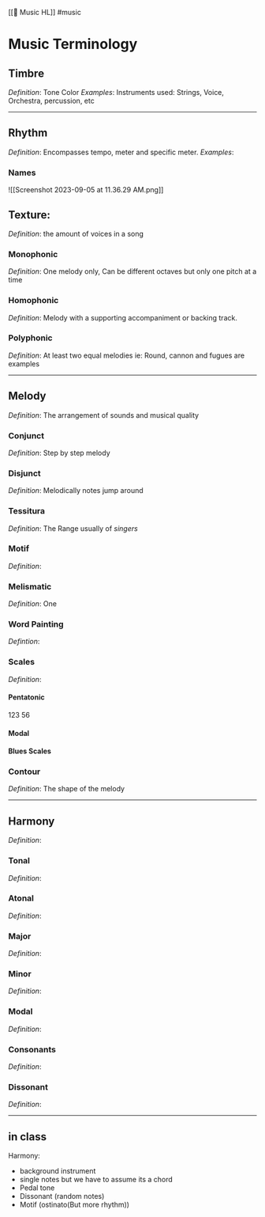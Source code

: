 [[🔵 Music HL]] #music 

# Music Terminology 

## Timbre  
*Definition*: Tone Color 
*Examples*: Instruments used: Strings, Voice, Orchestra, percussion, etc


--- 
## Rhythm
*Definition*: Encompasses tempo, meter and specific meter. 
*Examples*:

### Names 
![[Screenshot 2023-09-05 at 11.36.29 AM.png]]



## Texture:
*Definition*: the amount of voices in a song 

### Monophonic 
*Definition*: One melody only, Can be different octaves but only one pitch at a time 

### Homophonic 
*Definition*: Melody with a supporting accompaniment or backing track. 

### Polyphonic 
*Definition*: At least two equal melodies ie: Round, cannon and fugues are examples


---
## Melody 
*Definition*: The arrangement of sounds and musical quality 

### Conjunct 
*Definition*: Step by step melody

### Disjunct 
*Definition*: Melodically notes jump around 

### Tessitura 
*Definition*: The Range usually of *singers*

### Motif 
*Definition*: 

### Melismatic 
*Definition*: One 

### Word Painting 
*Defintion*:

### Scales 
*Definition*: 

#### Pentatonic 
123 56
#### Modal 

#### Blues Scales 


### Contour 
*Definition*: The shape of the melody 



--- 
## Harmony  
*Definition*: 

### Tonal 
*Definition*: 

### Atonal 
*Definition*: 

### Major 
*Definition*: 

### Minor 
*Definition*: 

### Modal 
*Definition*: 

### Consonants 
*Definition*: 

### Dissonant
*Definition*: 


--- 
## in class 

Harmony:
- background instrument
- single notes but we have to assume its a chord 
- Pedal tone 
- Dissonant (random notes)
- Motif (ostinato(But more rhythm)) 